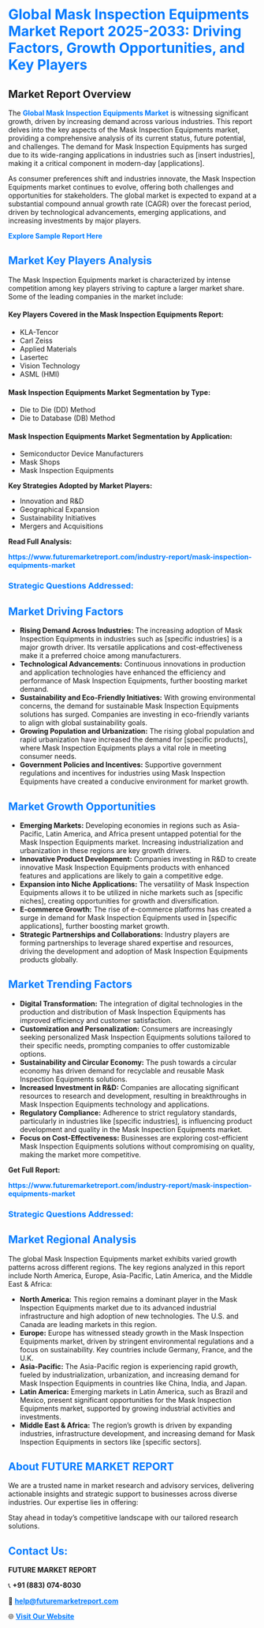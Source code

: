 <h1 style="color: #007BFF;">Global Mask Inspection Equipments Market Report 2025-2033: Driving Factors, Growth Opportunities, and Key Players</h1>

<section id="overview">
<h2>Market Report Overview</h2>
<p>The <a href="https://www.futuremarketreport.com/industry-report/mask-inspection-equipments-market" style="color: #007BFF; text-decoration: none;"><strong>Global Mask Inspection Equipments Market</strong></a> is witnessing significant growth, driven by increasing demand across various industries. This report delves into the key aspects of the Mask Inspection Equipments market, providing a comprehensive analysis of its current status, future potential, and challenges. The demand for Mask Inspection Equipments has surged due to its wide-ranging applications in industries such as [insert industries], making it a critical component in modern-day [applications].</p>
<p>As consumer preferences shift and industries innovate, the Mask Inspection Equipments market continues to evolve, offering both challenges and opportunities for stakeholders. The global market is expected to expand at a substantial compound annual growth rate (CAGR) over the forecast period, driven by technological advancements, emerging applications, and increasing investments by major players.</p>
</section>

<section id="overview">
<p><a href="https://www.futuremarketreport.com/request-sample/reportId=107492" style="color: #007BFF; text-decoration: none;"><strong>Explore Sample Report Here</strong></a></p>
</section>

<section id="key-players">
<h2 style="color: #007BFF;">Market Key Players Analysis</h2>
<p>The Mask Inspection Equipments market is characterized by intense competition among key players striving to capture a larger market share. Some of the leading companies in the market include:</p>
<h4>Key Players Covered in the Mask Inspection Equipments Report:</h4>
<ul><li>KLA-Tencor</li><li>Carl Zeiss</li><li>Applied Materials</li><li>Lasertec</li><li>Vision Technology</li><li>ASML (HMI)</li></ul>
<h4>Mask Inspection Equipments Market Segmentation by Type:</h4>
<ul><li>Die to Die (DD) Method</li><li>Die to Database (DB) Method</li></ul>

<h4>Mask Inspection Equipments Market Segmentation by Application:</h4>
<ul><li>Semiconductor Device Manufacturers</li><li>Mask Shops</li><li>Mask Inspection Equipments</li></ul>
<p><strong>Key Strategies Adopted by Market Players:</strong></p>
<ul>
<li>Innovation and R&D</li>
<li>Geographical Expansion</li>
<li>Sustainability Initiatives</li>
<li>Mergers and Acquisitions</li>
</ul>
</section>

<section>
<p><strong>Read Full Analysis: </strong></p><a href="https://www.futuremarketreport.com/industry-report/mask-inspection-equipments-market" style="color: #007BFF; text-decoration: none;"><strong>https://www.futuremarketreport.com/industry-report/mask-inspection-equipments-market</strong></a>
<h3 style="color: #007BFF;">Strategic Questions Addressed:</h3>
</section>

<section id="driving-factors">
<h2 style="color: #007BFF;">Market Driving Factors</h2>
<ul>
<li><strong>Rising Demand Across Industries:</strong> The increasing adoption of Mask Inspection Equipments in industries such as [specific industries] is a major growth driver. Its versatile applications and cost-effectiveness make it a preferred choice among manufacturers.</li>
<li><strong>Technological Advancements:</strong> Continuous innovations in production and application technologies have enhanced the efficiency and performance of Mask Inspection Equipments, further boosting market demand.</li>
<li><strong>Sustainability and Eco-Friendly Initiatives:</strong> With growing environmental concerns, the demand for sustainable Mask Inspection Equipments solutions has surged. Companies are investing in eco-friendly variants to align with global sustainability goals.</li>
<li><strong>Growing Population and Urbanization:</strong> The rising global population and rapid urbanization have increased the demand for [specific products], where Mask Inspection Equipments plays a vital role in meeting consumer needs.</li>
<li><strong>Government Policies and Incentives:</strong> Supportive government regulations and incentives for industries using Mask Inspection Equipments have created a conducive environment for market growth.</li>
</ul>
</section>

<section id="growth-opportunities">
<h2 style="color: #007BFF;">Market Growth Opportunities</h2>
<ul>
<li><strong>Emerging Markets:</strong> Developing economies in regions such as Asia-Pacific, Latin America, and Africa present untapped potential for the Mask Inspection Equipments market. Increasing industrialization and urbanization in these regions are key growth drivers.</li>
<li><strong>Innovative Product Development:</strong> Companies investing in R&D to create innovative Mask Inspection Equipments products with enhanced features and applications are likely to gain a competitive edge.</li>
<li><strong>Expansion into Niche Applications:</strong> The versatility of Mask Inspection Equipments allows it to be utilized in niche markets such as [specific niches], creating opportunities for growth and diversification.</li>
<li><strong>E-commerce Growth:</strong> The rise of e-commerce platforms has created a surge in demand for Mask Inspection Equipments used in [specific applications], further boosting market growth.</li>
<li><strong>Strategic Partnerships and Collaborations:</strong> Industry players are forming partnerships to leverage shared expertise and resources, driving the development and adoption of Mask Inspection Equipments products globally.</li>
</ul>
</section>

<section id="trending-factors">
<h2 style="color: #007BFF;">Market Trending Factors</h2>
<ul>
<li><strong>Digital Transformation:</strong> The integration of digital technologies in the production and distribution of Mask Inspection Equipments has improved efficiency and customer satisfaction.</li>
<li><strong>Customization and Personalization:</strong> Consumers are increasingly seeking personalized Mask Inspection Equipments solutions tailored to their specific needs, prompting companies to offer customizable options.</li>
<li><strong>Sustainability and Circular Economy:</strong> The push towards a circular economy has driven demand for recyclable and reusable Mask Inspection Equipments solutions.</li>
<li><strong>Increased Investment in R&D:</strong> Companies are allocating significant resources to research and development, resulting in breakthroughs in Mask Inspection Equipments technology and applications.</li>
<li><strong>Regulatory Compliance:</strong> Adherence to strict regulatory standards, particularly in industries like [specific industries], is influencing product development and quality in the Mask Inspection Equipments market.</li>
<li><strong>Focus on Cost-Effectiveness:</strong> Businesses are exploring cost-efficient Mask Inspection Equipments solutions without compromising on quality, making the market more competitive.</li>
</ul>
</section>

<section>
<p><strong>Get Full Report: </strong></p><a href="https://www.futuremarketreport.com/industry-report/mask-inspection-equipments-market" style="color: #007BFF; text-decoration: none;"><strong>https://www.futuremarketreport.com/industry-report/mask-inspection-equipments-market</strong></a>
<h3 style="color: #007BFF;">Strategic Questions Addressed:</h3>
</section>


<section id="regional-analysis">
<h2 style="color: #007BFF;">Market Regional Analysis</h2>
<p>The global Mask Inspection Equipments market exhibits varied growth patterns across different regions. The key regions analyzed in this report include North America, Europe, Asia-Pacific, Latin America, and the Middle East & Africa:</p>
<ul>
<li><strong>North America:</strong> This region remains a dominant player in the Mask Inspection Equipments market due to its advanced industrial infrastructure and high adoption of new technologies. The U.S. and Canada are leading markets in this region.</li>
<li><strong>Europe:</strong> Europe has witnessed steady growth in the Mask Inspection Equipments market, driven by stringent environmental regulations and a focus on sustainability. Key countries include Germany, France, and the U.K.</li>
<li><strong>Asia-Pacific:</strong> The Asia-Pacific region is experiencing rapid growth, fueled by industrialization, urbanization, and increasing demand for Mask Inspection Equipments in countries like China, India, and Japan.</li>
<li><strong>Latin America:</strong> Emerging markets in Latin America, such as Brazil and Mexico, present significant opportunities for the Mask Inspection Equipments market, supported by growing industrial activities and investments.</li>
<li><strong>Middle East & Africa:</strong> The region’s growth is driven by expanding industries, infrastructure development, and increasing demand for Mask Inspection Equipments in sectors like [specific sectors].</li>
</ul>
</section>

<footer>
<h2 style="color: #007BFF;">About FUTURE MARKET REPORT</h2>
<p>We are a trusted name in market research and advisory services, delivering actionable insights and strategic support to businesses across diverse industries. Our expertise lies in offering:</p>

<p>Stay ahead in today’s competitive landscape with our tailored research solutions.</p>

<h2 style="color: #007BFF;">Contact Us:</h2>
<p><strong>FUTURE MARKET REPORT</strong></p>
<p>📞 <strong>+91 (883) 074-8030</strong></p>
<p>📧 <strong><a href="mailto:help@futuremarketreport.com" style="color: #007BFF;">help@futuremarketreport.com</a></strong></p>
<p>🌐 <strong><a href="https://www.futuremarketreport.com/" style="color: #007BFF;">Visit Our Website</a></strong></p>
</footer>